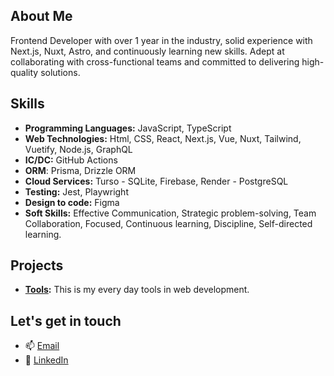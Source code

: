 ## About Me
Frontend Developer with over 1 year in the industry, solid experience with Next.js, Nuxt, Astro, and continuously learning new skills. Adept at collaborating with cross-functional teams and committed to delivering high-quality solutions.

## Skills
-	**Programming Languages:** JavaScript, TypeScript
-	**Web Technologies:** Html, CSS, React, Next.js, Vue, Nuxt, Tailwind, Vuetify, Node.js, GraphQL
-	**IC/DC:** GitHub Actions
-	**ORM**: Prisma, Drizzle ORM
-	**Cloud Services:** Turso - SQLite, Firebase, Render - PostgreSQL
-	**Testing:** Jest, Playwright
-	**Design to code:** Figma
-	**Soft Skills:** Effective Communication, Strategic problem-solving, Team Collaboration, Focused, Continuous learning, Discipline, Self-directed learning.


## Projects
- **[Tools](https://github.com/jeancarlosruiz/tools):** This is my every day tools in web development.

## Let's get in touch
- 📫 [Email](mailto:contactme@jeancarlosruiz.com)
- 🏢 [LinkedIn](https://www.linkedin.com/in/jeancarlosruiz)
